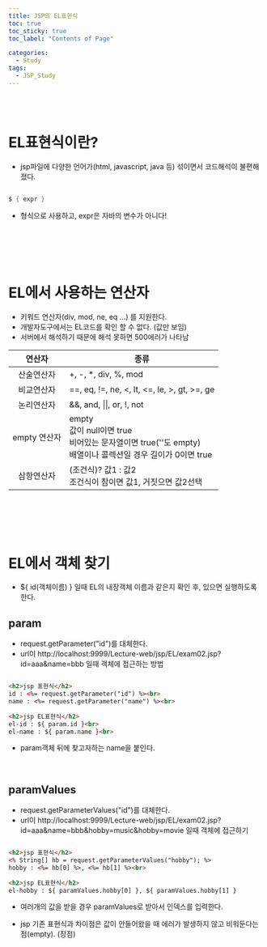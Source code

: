 ```yaml
---
title: JSP의 EL표현식
toc: true
toc_sticky: true
toc_label: "Contents of Page"

categories:
  - Study
tags:
  - JSP_Study
---
```


<br><br>

# EL표현식이란?
* jsp파일에 다양한 언어가(html, javascript, java 등) 섞이면서 코드해석이 불편해졌다.


```java

$ { expr }

```

* 형식으로 사용하고, expr은 자바의 변수가 아니다!

<br><br><br><br>

# EL에서 사용하는 연산자
* 키워드 연산자(div, mod, ne, eq ...) 를 지원한다.
* 개발자도구에서는 EL코드를 확인 할 수 없다. (값만 보임)
* 서버에서 해석하기 때문에 해석 못하면 500에러가 나타남

|연산자|종류|
|:---:|---|
|산술연산자| +, -, \*, div, %, mod |
|비교연산자| ==, eq, !=, ne, <, lt, <=, le, >, gt, >=, ge |
|논리연산자| &&, and, \|\|, or, !, not |
|empty 연산자| empty<br>값이 null이면 true<br>비어있는 문자열이면 true(''도 empty)<br>배열이나 콜렉션일 경우 길이가 0이면 true |
|삼항연산자| (조건식)? 값1 : 값2<br>조건식이 참이면 값1, 거짓으면 값2선택 |

<br><br><br><br>

# EL에서 객체 찾기
* ${ id(객체이름) } 일때 EL의 내장객체 이름과 같은지 확인 후, 있으면 실행하도록 한다.
## param
* request.getParameter("id")를 대체한다.
* url이 http://localhost:9999/Lecture-web/jsp/EL/exam02.jsp?id=aaa&name=bbb 일때 객체에 접근하는 방법

~~~html

<h2>jsp 표현식</h2>
id : <%= request.getParameter("id") %><br>
name : <%= request.getParameter("name") %><br>
  
<h2>jsp EL표현식</h2>
el-id : ${ param.id }<br>
el-name : ${ param.name }<br>

~~~

* param객체 뒤에 찾고자하는 name을 붙인다.

<br>

## paramValues
* request.getParameterValues("id")를 대체한다.
* url이 http://localhost:9999/Lecture-web/jsp/EL/exam02.jsp?id=aaa&name=bbb&hobby=music&hobby=movie 일때 객체에 접근하기

~~~html

<h2>jsp 표현식</h2>
<% String[] hb = request.getParameterValues("hobby"); %>
hobby : <%= hb[0] %>, <%= hb[1] %><br>
  
<h2>jsp EL표현식</h2>
el-hobby : ${ paramValues.hobby[0] }, ${ paramValues.hobby[1] }

~~~

* 여러개의 값을 받을 경우 paramValues로 받아서 인덱스를 입력한다.
- jsp 기존 표현식과 차이점은 값이 안들어왔을 때 에러가 발생하지 않고 비워둔다는 점(empty). (장점)

<br><br><br><br>


